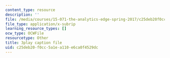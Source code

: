 ```yaml
---
content_type: resource
description: ''
file: /media/courses/15-071-the-analytics-edge-spring-2017/c25deb20f0cc5a1ea110e6ca0f4529dc_ag7TLcT7VPQ.vtt
file_type: application/x-subrip
learning_resource_types: []
ocw_type: OCWFile
resourcetype: Other
title: 3play caption file
uid: c25deb20-f0cc-5a1e-a110-e6ca0f4529dc
---
```

